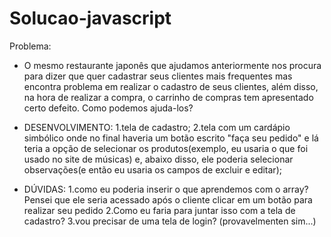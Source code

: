 # Solucao-javascript

Problema: 
- O mesmo restaurante japonês que ajudamos anteriormente nos procura para dizer que quer cadastrar seus clientes mais frequentes mas encontra problema em realizar o cadastro de seus clientes, além disso, na hora de realizar a compra, o carrinho de compras tem apresentado certo defeito. Como podemos ajuda-los?

- DESENVOLVIMENTO:
1.tela de cadastro;
2.tela com um cardápio simbólico onde no final haveria um botão escrito "faça seu pedido" e lá teria a opção de selecionar os produtos(exemplo, eu usaria o que foi usado no site de músicas) e, abaixo disso, ele poderia selecionar observações(e então eu usaria os campos de excluir e editar);

- DÚVIDAS:
1.como eu poderia inserir o que aprendemos com o array? Pensei que ele seria acessado após o cliente clicar em um botão para realizar seu pedido
2.Como eu faria para juntar isso com a tela de cadastro?
3.vou precisar de uma tela de login? (provavelmenten sim...)

